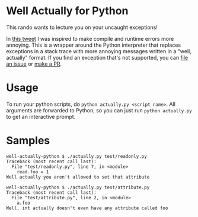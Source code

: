 # Well Actually for Python
This rando wants to lecture you on your uncaught exceptions!

In [this tweet][] I was inspired to make compile and runtime errors more annoying.
This is a wrapper around the Python interpreter that replaces exceptions in a stack
trace with more annoying messages written in a "well, actually" format. If you find
an exception that's not supported, you can [file an issue][] or [make a PR][].

[this tweet]: https://twitter.com/porglezomp/status/691748485700395009
[file an issue]: https://github.com/well-actually/well-actually-python/issues
[make a PR]: https://github.com/well-actually/well-actually-python/pulls

# Usage

To run your python scripts, do `python actually.py <script name>`.
All arguments are forwarded to Python, so you can just run `python actually.py` to get
an interactive prompt.

# Samples

```
well-actually-python $ ./actually.py test/readonly.py 
Traceback (most recent call last):
  File "test/readonly.py", line 7, in <module>
    read.foo = 1
Well actually you aren't allowed to set that attribute
```

```
well-actually-python $ ./actually.py test/attribute.py 
Traceback (most recent call last):
  File "test/attribute.py", line 2, in <module>
    a.foo
Well, int actually doesn't even have any attribute called foo
```
